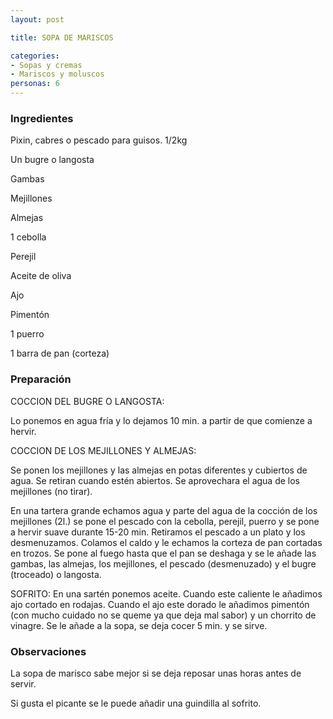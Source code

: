 ```yaml
---
layout: post

title: SOPA DE MARISCOS

categories:
- Sopas y cremas
- Mariscos y moluscos
personas: 6 
---
```

<h3>Ingredientes</h3>
Pixin, cabres o pescado para guisos. 1/2kg

Un bugre o langosta

Gambas

Mejillones

Almejas

1 cebolla

Perejil

Aceite de oliva

Ajo

Pimentón

1 puerro

1 barra de pan (corteza)

<h3>Preparación</h3>
COCCION DEL BUGRE O LANGOSTA:

Lo ponemos en agua fría y lo dejamos 10 min. a partir de que comienze a hervir.

COCCION DE LOS MEJILLONES Y ALMEJAS:

Se ponen los mejillones y las almejas en potas diferentes y cubiertos de agua. Se retiran cuando estén abiertos. Se aprovechara el agua de los mejillones (no tirar).

En una tartera grande echamos agua y parte del agua de la cocción de los mejillones (2l.) se pone el pescado con la cebolla, perejil, puerro y se pone a hervir suave durante 15-20 min. Retiramos el pescado a un plato y los desmenuzamos. Colamos el caldo y le echamos la corteza de pan cortadas en trozos. Se pone al fuego hasta que el pan se deshaga y se le añade las gambas, las almejas, los mejillones, el pescado (desmenuzado) y el bugre (troceado) o langosta.

SOFRITO: En una sartén ponemos aceite. Cuando este caliente le añadimos ajo cortado en rodajas. Cuando el ajo este dorado le añadimos pimentón (con mucho cuidado no se queme ya que deja mal sabor) y un chorrito de vinagre. Se le añade a la sopa, se deja cocer 5 min. y se sirve.

<h3>Observaciones</h3>
La sopa de marisco sabe mejor si se deja reposar unas horas antes de servir.

Si gusta el picante se le puede añadir una guindilla al sofrito.

